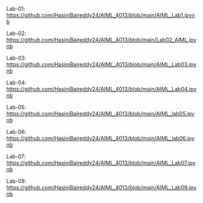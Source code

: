 Lab-01: https://github.com/HasiniBaireddy24/AIML_4013/blob/main/AIML_Lab1.ipynb

Lab-02: https://github.com/HasiniBaireddy24/AIML_4013/blob/main/Lab02_AIML.ipynb

Lab-03: https://github.com/HasiniBaireddy24/AIML_4013/blob/main/AIML_Lab03.ipynb

Lab-04: https://github.com/HasiniBaireddy24/AIML_4013/blob/main/AIML_Lab04.ipynb

Lab-05: https://github.com/HasiniBaireddy24/AIML_4013/blob/main/AIML_lab05.ipynb

Lab-06: https://github.com/HasiniBaireddy24/AIML_4013/blob/main/AIML_lab06.ipynb

Lab-07: https://github.com/HasiniBaireddy24/AIML_4013/blob/main/AIML_Lab07.ipynb



Lab-09: https://github.com/HasiniBaireddy24/AIML_4013/blob/main/AIML_Lab09.ipynb
